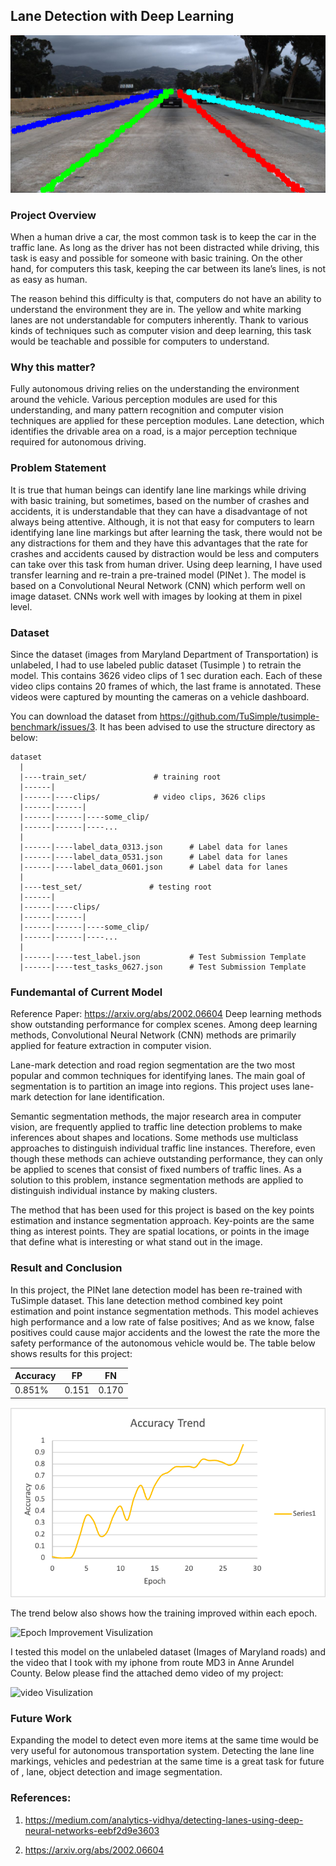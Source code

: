 ## Lane Detection with Deep Learning
![A](Graph/result_34500_tensor(1.8018).png)
### Project Overview

When a human drive a car, the most common task is to keep the car in the traffic lane. As long as the driver has not been distracted while driving, this task is easy and possible for someone with basic training. On the other hand, for computers this task, keeping the car between its lane’s lines, is not as easy as human.

The reason behind this difficulty is that, computers do not have an ability to understand the environment they are in. The yellow and white marking lanes are not understandable for computers inherently. Thank to various kinds of techniques such as computer vision and deep learning, this task would be teachable and possible for computers to understand.

### Why this matter?

Fully autonomous driving relies on the understanding the environment around the vehicle. Various perception modules are used for this understanding, and many pattern recognition and computer vision techniques are applied for these perception modules. Lane detection, which identifies the drivable area on a road, is a major perception technique required for autonomous driving.

### Problem Statement

It is true that human beings can identify lane line markings while driving with basic training, but sometimes, based on the number of crashes and accidents, it is understandable that they can have a disadvantage of not always being attentive. Although, it is not that easy for computers to learn identifying lane line markings but after learning the task, there would not be any distractions for them and they have this advantages that the rate for crashes and accidents caused by distraction would be less and computers can take over this task from human driver. Using deep learning, I have used transfer learning and re-train a pre-trained model (PINet ). The model is based on a Convolutional Neural Network (CNN) which perform well on image dataset. CNNs work well with images by looking at them in pixel level. 

### Dataset 

Since the dataset (images from Maryland Department of Transportation) is unlabeled, I had to use labeled public dataset (Tusimple ) to retrain the model. This contains 3626 video clips of 1 sec duration each. Each of these video clips contains 20 frames of which, the last frame is annotated. These videos were captured by mounting the cameras on a vehicle dashboard.

You can download the dataset from https://github.com/TuSimple/tusimple-benchmark/issues/3. It has been advised to use the structure directory as below:

    dataset
      |
      |----train_set/               # training root 
      |------|
      |------|----clips/            # video clips, 3626 clips
      |------|------|
      |------|------|----some_clip/
      |------|------|----...
      |
      |------|----label_data_0313.json      # Label data for lanes
      |------|----label_data_0531.json      # Label data for lanes
      |------|----label_data_0601.json      # Label data for lanes
      |
      |----test_set/               # testing root 
      |------|
      |------|----clips/
      |------|------|
      |------|------|----some_clip/
      |------|------|----...
      |
      |------|----test_label.json           # Test Submission Template
      |------|----test_tasks_0627.json      # Test Submission Template

### Fundemantal of Current Model
Reference Paper: https://arxiv.org/abs/2002.06604 
Deep learning methods show outstanding performance for complex scenes. Among deep learning methods, Convolutional Neural Network (CNN) methods are primarily applied for feature extraction in computer vision.

Lane-mark detection and road region segmentation are the two most popular and common techniques for identifying lanes. The main goal of segmentation is to partition an image into regions. This project uses lane-mark detection for lane identification. 

Semantic segmentation methods, the major research area in computer vision, are frequently applied to traffic line detection problems to make inferences about shapes and locations. Some methods use multiclass approaches to distinguish individual traffic line instances. Therefore, even though these methods can achieve outstanding performance, they can only be applied to scenes that consist of fixed numbers of traffic lines. As a solution to this problem, instance segmentation methods are applied to distinguish individual instance by making clusters.

The method that has been used for this project is based on the key points estimation and instance segmentation approach. Key-points are the same thing as interest points. They are spatial locations, or points in the image that define what is interesting or what stand out in the image.


### Result and Conclusion
In this project, the PINet lane detection model has been re-trained with TuSimple dataset. This lane detection method combined key point estimation and point instance segmentation methods. This model achieves high performance and a low rate of false positives; And as we know, false positives could cause major accidents and the lowest the rate the more the safety performance of the autonomous vehicle would be. The table below shows results for this project:

| Accuracy | FP   | FN   |
| -------- | ---- | ---- |
| 0.851%   |0.151 |0.170 |

![Accuracy Trend](Graph/Picture1.png)

The trend below also shows how the training improved within each epoch.

![Epoch Improvement Visulization](Graph/improvement.png)


I tested this model on the unlabeled dataset (Images of Maryland roads) and the video that I took with my iphone from route MD3 in Anne Arundel County. Below please find the attached demo video of my project:

![video Visulization](empty)

### Future Work
Expanding the model to detect even more items at the same time would be very useful for autonomous transportation system. Detecting the lane line markings, vehicles and pedestrian at the same time is a great task for future of , lane, object detection and image segmentation. 

### References:
1.	https://medium.com/analytics-vidhya/detecting-lanes-using-deep-neural-networks-eebf2d9e3603

2.	https://arxiv.org/abs/2002.06604
